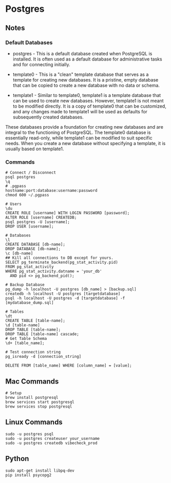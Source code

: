# Postgres

## Notes

### Default Databases

- postgres - This is a default database created when PostgreSQL is installed. It is often used as a default database for administrative tasks and for connecting initially.

- template0 - This is a "clean" template database that serves as a template for creating new databases. It is a pristine, empty database that can be copied to create a new database with no data or schema.

- template1 - Similar to template0, template1 is a template database that can be used to create new databases. However, template1 is not meant to be modified directly. It is a copy of template0 that can be customized, and any changes made to template1 will be used as defaults for subsequently created databases.

These databases provide a foundation for creating new databases and are integral to the functioning of PostgreSQL. The template0 database is essentially read-only, while template1 can be modified to suit specific needs. When you create a new database without specifying a template, it is usually based on template1.

### Commands

```
# Connect / Disconnect
psql postgres
\q
# .pgpass
hostname:port:database:username:password
chmod 600 ~/.pgpass

# Users
\du
CREATE ROLE [username] WITH LOGIN PASSWORD [password];
ALTER ROLE [username] CREATEDB;
psql postgres -U [username];
DROP USER [username];

# Databases
\l
CREATE DATABASE [db-name];
DROP DATABASE [db-name];
\c [db-name]
## Kill all connections to DB except for yours.
SELECT pg_terminate_backend(pg_stat_activity.pid)
FROM pg_stat_activity
WHERE pg_stat_activity.datname = 'your_db'
  AND pid <> pg_backend_pid();

# Backup Database
pg_dump -h localhost -U postgres [db_name] > [backup.sql]
createdb -h localhost -U postgres [targetdatabase]
psql -h localhost -U postgres -d [targetdatabase] -f [mydatabase_dump.sql]

# Tables
\dt
CREATE TABLE [table-name];
\d [table-name]
DROP TABLE [table-name];
DROP TABLE [table-name] cascade;
# Get Table Schema
\d+ [table_name];

# Test connection string
pg_isready -d [connection_string]

DELETE FROM [table_name] WHERE [column_name] = [value];
```

## Mac Commands

```
# Setup
brew install postgresql
brew services start postgresql
brew services stop postgresql
```

## Linux Commands

```
sudo -u postgres psql
sudo -u postgres createuser your_username
sudo -u postgres createdb vibecheck_prod
```

## Python

```
sudo apt-get install libpq-dev
pip install psycopg2
```
